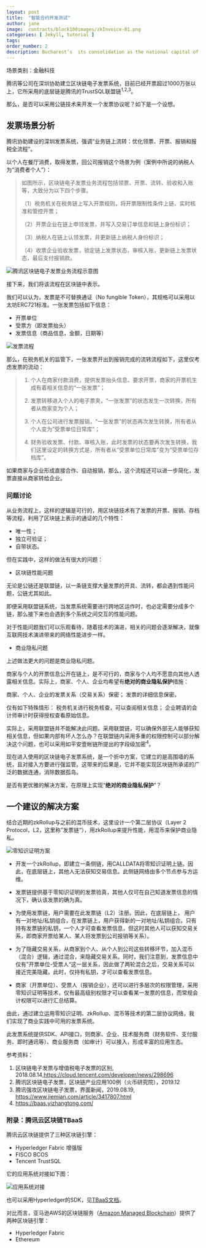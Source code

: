 ```yaml
---
layout: post
title:  "智能合约开发测试"
author: jane
image:  contracts/block100images/zkInvoice-01.png
categories: [ Jekyll, tutorial ]
tags: 
order_number: 2
description: Bucharest’s  its consolidation as the national capital of Romania late in the 19th century. First mentioned as the “Citadel of București” in 1459, it became the residence of the famous Wallachian prince Vlad III the Impaler. # Add post description (optional)
---
```

场景类别：金融科技

腾讯等公司在深圳协助建立区块链电子发票系统，目前已经开票超过1000万张以上，它所采用的底层链是腾讯的TrustSQL联盟链<sup>1,2,3</sup>。

那么，是否可以采用公链技术来开发一个发票协议呢？如下是一个设想。

## 发票场景分析

腾讯协助建设的深圳发票系统，强调“业务链上流转：优化领票、开票、报销和报税全流程”。

以个人在餐厅消费，取得发票，回公司报销这个场景为例（案例中所说的纳税人为“消费者个人”）：

> 如图所示，区块链电子发票业务流程包括领票、开票、流转、验收和入账等，大致分为以下四个步骤。
> 
> （1）税务机关在税务链上写入开票规则，将开票限制性条件上链、实时核准和管控开票；
> 
> （2）开票企业在链上申领发票，并写入交易订单信息和链上身份标识；
> 
> （3）纳税人在链上认领发票，井更新链上纳税人身份标识；
> 
> （4）收票企业验收发票，锁定链上发票状态，审核入账，更新链上发票状态，最后支付报销款。

![腾讯区块链电子发票业务流程示意图](/block100/block100images/tencent-fapiao.png)

接下来，我们将该流程在区块链中表示。

我们可以认为，发票是不可替换通证（No fungible Token），其规格可以采用以太坊ERC721标准。一张发票包括如下信息：

- 开票单位
- 受票方（即发票抬头）
- 发票信息（商品信息，金额，日期等）

![发票流程](/contracts/block100images/zkInvoice-01.png)

那么，在税务机关的监管下，一张发票开出到报销完成的流转流程如下，这里仅考虑发票的流动：

> 1. 个人在商家付款消费，提供发票抬头信息、要求开票，商家的开票机生成有着相关信息的“一张发票”；
> 
> 2. 发票转移进入个人的电子票夹，“一张发票”的状态发生一次转换，所有者从商家变为个人；
> 
> 3. 个人在公司进行发票报销，“一张发票”的状态再次发生转换，所有者从个人变为”受票单位日常库“；
> 
> 4. 财务验收发票、付款、审核入账，此时发票的状态要再次发生转换，我们这里设定的转换方式是，所有者从“受票单位日常库”变为“受票单位存档库”。

如果商家与企业形成直接合作、自动报销，那么，这个流程还可以进一步简化，发票直接从商家转给企业。

### 问题讨论

从业务流程上，这样的逻辑是可行的，用区块链技术有了发票的开票、报销、存档等流程，利用了区块链上表示的通证的几个特性：

- 唯一性；
- 独立可验证；
- 自带状态。

但在实践中，这样的做法有很大的问题：

- 区块链性能问题

无论是公链还是联盟链，以一条链支撑大量发票的开具、流转，都会遇到性能问题，公链尤其如此。

即便采用联盟链系统，当发票系统需要进行跨地区运作时，也必定需要分成多个链，那么接下来也会遇到多个系统之间交互的性能问题。

对于性能问题我们可以乐观看待，随着技术的演进，相关的问题会逐渐解决，就像互联网技术演进带来的网络性能进步一样。

- 商业隐私问题

上述做法更大的问题是商业隐私问题。

商家与个人的开票信息公开在链上，是不可行的，商家与个人均不愿意向其他人透露相关信息。实际上，商家、个人、企业均希望有**绝对的商业隐私保护**措施：

商家、个人、企业的发票关系（交易关系）保密；
发票的详细信息保密。

仅有如下特殊情形：
税务机关进行税务核查，可以查阅相关信息；
企业聘请的会计师审计时获得授权查看原始信息。

实际上，采用联盟链并不能解决此问题。采用联盟链，可以确保外部无人能够获知相关信息，但如果内部有坏人怎么办？在联盟链内采用多重的权限控制可以部分解决这个问题，也可以采用如平安壹帐链所提出的字段级加密<sup>4</sup>。

现在进入使用的区块链电子发票系统，是一个折中方案，它建立的是高围墙的系统，且对接入方要进行强监管。这带来的后果是，它并不能实现区块链所承诺的广泛的数据连通，消除数据孤岛。

是否有更优雅的解决方案，在原理上实现“**绝对的商业隐私保护**”？

## 一个建议的解决方案

结合近期的zkRollup与之前的混币技术，这里设计一个第二层协议（Layer 2 Protocol，L2，这里称”发票链“），用zkRollup来提升性能，用混币来保护商业隐私。

![零知识证明方案](/block100/block100images/zkInvoice-02.png)

- 开发一个zkRollup，即建立一条侧链，用CALLDATA将零知识证明上链。因此，在底层链上，其他人无法获知交易信息。此侧链网络由多个节点参与方运维。

- 发票链提供基于零知识证明的发票验真，其他人仅可在自己知道发票信息的情况下，确认该发票的确为真。

- 为使用发票链，用户需要在此发票链（L2）注册。因此，在底层链上， 用户有一对地址/私钥组合，在发票链上，用户获得新的一对地址/私钥组合。只有持有发票链的私钥，一个人才可查看发票信息，但这时其他人可以获知交易关系，即商家开票给某人、某人将发票到公司报销等关系）。

- 为了隐藏交易关系，从商家到个人、从个人到公司这些转移环节，加入混币（混合）逻辑，通过混合，来隐藏交易关系。同时，我们注意到，发票信息中仅有”开票单位-受票人“这一层关系，因此做了两轮混合之后，交易关系可以接近完美隐藏。此时，仅持有私钥，才可以查看发票信息。

- 商家（开票单位）、受票人（报销企业），还可以进行多层次的权限管理，采用零知识证明等技术，仅有最高级别权限才可以查看某一发票的信息，而常规会计权限可以进行汇总结算。

由此，通过建立运用零知识证明、zkRollup、混币等技术的第二层协议网络，我们实现了商业实践中可用的发票系统。

此发票系统提供SDK、API接口，则商家、企业、技术服务商（财务软件、支付服务、即时通讯等）、商业服务商（如审计）可以接入，形成丰富的应用生态。

参考资料：
1. 区块链电子发票与增值税电子发票的区别, 2018.08.14,https://cloud.tencent.com/developer/news/298696
2. 腾讯区块链电子发票，区块链产业应用100例（火币研究院），2019.12 
3. 腾讯强攻区块链电子发票，界面新闻，2019.08.19, https://www.jiemian.com/article/3417807.html 
4. https://baas.yizhangtong.com/


### 附录：腾讯云区块链TBaaS

腾讯云区块链提供了三种区块链引擎：

- Hyperledger Fabric 增强版
- FISCO BCOS
- Tencent TrustSQL

它的应用系统对接如下图：

![应用系统对接](/block100/block100images/Tencent-TBaas.png)

也可以采用Hyperledger的SDK，见[TBaaS文档](https://cloud.tencent.com/document/product/663/30536)。

 对比而言，亚马逊AWS的区块链服务（[Amazon Managed Blockchain](https://aws.amazon.com/cn/managed-blockchain/)）提供了两种区块链引擎：
 
 - Hyperledger Fabric
 - Ethereum
 